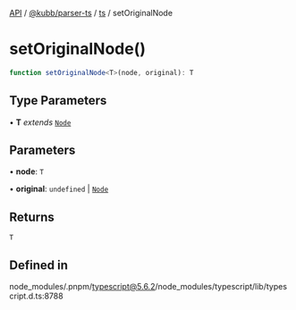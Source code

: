 [API](../../../../../packages.md) / [@kubb/parser-ts](../../../index.md) / [ts](../index.md) / setOriginalNode

# setOriginalNode()

```ts
function setOriginalNode<T>(node, original): T
```

## Type Parameters

• **T** *extends* [`Node`](../interfaces/Node.md)

## Parameters

• **node**: `T`

• **original**: `undefined` \| [`Node`](../interfaces/Node.md)

## Returns

`T`

## Defined in

node\_modules/.pnpm/typescript@5.6.2/node\_modules/typescript/lib/typescript.d.ts:8788
